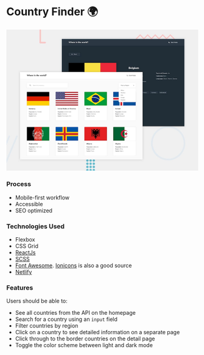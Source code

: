 # Country Finder 🌍

<!-- [View project](https://country-finda.netlify.app/) -->

![Design preview](./design/desktop-preview.jpg)

### Process

-   Mobile-first workflow
-   Accessible
-   SEO optimized

### Technologies Used

-   Flexbox
-   CSS Grid
-   [ReactJs](https://reactjs.org/)
-   [SCSS](https://sass-lang.com/)
-   [Font Awesome](https://fontawesome.com). [Ionicons](https://ionicons.com) is also a good source
-   [Netlify](https://www.netlify.com/)

### Features

Users should be able to:

-   See all countries from the API on the homepage
-   Search for a country using an `input` field
-   Filter countries by region
-   Click on a country to see detailed information on a separate page
-   Click through to the border countries on the detail page
-   Toggle the color scheme between light and dark mode
